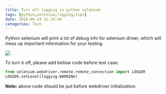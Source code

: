 ```yaml
---
title: Turn off logging in python selenium
tags: [python,selenium,logging,tips]
date: 2016-09-24 22:14:44
categories: Tech
---
```

Python selenium will print a lot of debug info for selenium driver, which will mess up important information for your testing.

![](https://tobyqin.github.io/images/selenium-debug-logging.png)

To turn it off, please add bellow code before test case.

```python
from selenium.webdriver.remote.remote_connection import LOGGER
LOGGER.setLevel(logging.WARNING)
```
**Note:** above code should be put before webdriver initialization.
